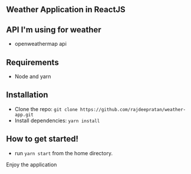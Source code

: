 ## Weather Application in ReactJS



## API I'm using for weather
- openweathermap api

## Requirements

- Node and yarn

## Installation

- Clone the repo: `git clone https://github.com/rajdeepratan/weather-app.git`
- Install dependencies: `yarn install`

##  How to get started!

 - run `yarn start` from the home directory.



Enjoy the application
